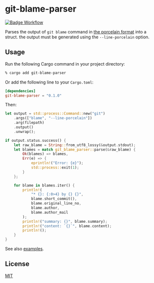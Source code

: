 git-blame-parser
================

[![Badge Workflow](https://github.com/mitsu-ksgr/git-blame-parser/actions/workflows/rust.yml/badge.svg)](https://github.com/mitsu-ksgr/git-blame-parser/actions)

Parses the output of `git blame` command in
[the porcelain format](https://git-scm.com/docs/git-blame#_the_porcelain_format)
into a struct.
the output must be generated using the `--line-porcelain` option.


## Usage
Run the following Cargo command in your project directory:

```sh
% cargo add git-blame-parser
```

Or add the following line to your `Cargo.toml`:

```toml
[dependencies]
git-blame-parser = "0.1.0"
```

Then:

```rust
let output = std::process::Command::new("git")
    .args(["blame", "--line-porcelain"])
    .arg(filepath)
    .output()
    .unwrap();

if output.status.success() {
    let raw_blame = String::from_utf8_lossy(&output.stdout);
    let blames = match git_blame_parser::parse(&raw_blame) {
        Ok(blames) => blames,
        Err(e) => {
            eprintln!("Error: {e}");
            std::process::exit(1);
        }
    };

    for blame in blames.iter() {
        println!(
            "* {}: {:0>4} by {} {}",
            blame.short_commit(),
            blame.original_line_no,
            blame.author,
            blame.author_mail
        );
        println!("summary: {}", blame.summary);
        println!("content: `{}`", blame.content);
        println!();
    }
}
```

See also [examples](./examples/).

## License
[MIT](./LICENSE)
